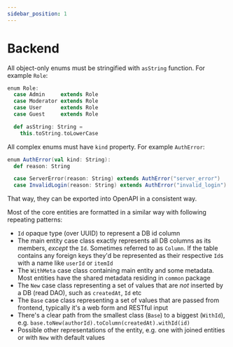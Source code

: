 ```yaml
---
sidebar_position: 1
---
```


# Backend

All object-only enums must be stringified with `asString` function. For example `Role`:

```scala
enum Role:
  case Admin     extends Role
  case Moderator extends Role
  case User      extends Role
  case Guest     extends Role

  def asString: String =
    this.toString.toLowerCase
```

All complex enums must have `kind` property. For example `AuthError`:

```scala
enum AuthError(val kind: String):
  def reason: String

  case ServerError(reason: String) extends AuthError("server_error")
  case InvalidLogin(reason: String) extends AuthError("invalid_login")
```

That way, they can be exported into OpenAPI in a consistent way.

Most of the core entities are formatted in a similar way with following repeating patterns:

- `Id` opaque type (over UUID) to represent a DB id column
- The main entity case class exactly represents all DB columns as its members, _except_ the `Id`. Sometimes referred to as `Column`.
  If the table contains any foreign keys they'd be represented as their respective `Id`s with a name like `userId` or `itemId`
- The `WithMeta` case class containing main entity and some metadata. Most entities have the shared metadata residing in `common` package
- The `New` case class representing a set of values that are _not_ inserted by a DB (read DAO), such as `createdAt`, `Id` etc
- The `Base` case class representing a set of values that are passed from frontend, typically it's a web form and RESTful input
- There's a clear path from the smallest class (`Base`) to a biggest (`WithId`), e.g. `base.toNew(authorId).toColumn(createdAt).withId(id)`
- Possible other representations of the entity, e.g. one with joined entities or with `New` with default values
